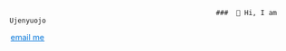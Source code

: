                                                        ###  👋 Hi, I am Ujenyuojo
[<span style="color: #0074D9; text-decoration: underline; border: 2px solid transparent; transition: border-color 0.2s;" onmouseover="this.style.borderColor='#0074D9'" onmouseout="this.style.borderColor='transparent'">email me</span>](mailto:egwudaprecious@gmail.com)


<!--
**Ujenyhu/Ujenyhu** is a ✨ _special_ ✨ repository because its `README.md` (this file) appears on your GitHub profile.

Here are some ideas to get you started:

- 🔭 I’m currently working on ...
- 🌱 I’m currently learning ...
- 👯 I’m looking to collaborate on ...
- 🤔 I’m looking for help with ...
- 💬 Ask me about ...
- 📫 How to reach me: ...
- 😄 Pronouns: ...
- ⚡ Fun fact: ...
-->
